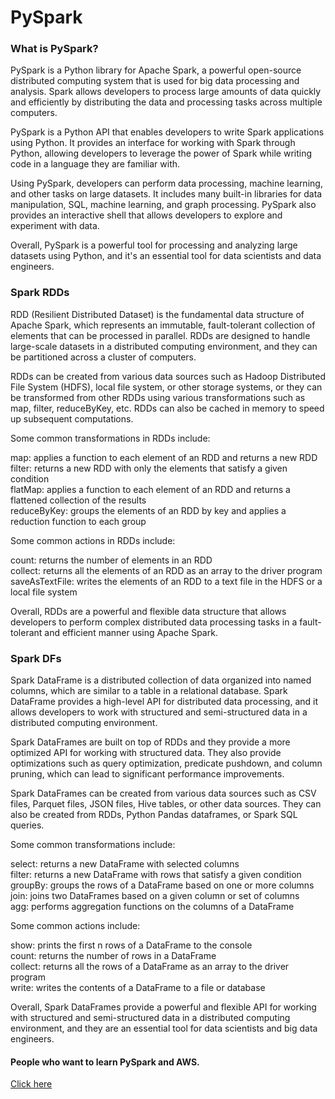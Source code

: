 # PySpark

<h3 align="left">What is PySpark?</h3>
PySpark is a Python library for Apache Spark, a powerful open-source distributed computing system that is used for big data processing and analysis. Spark allows developers to process large amounts of data quickly and efficiently by distributing the data and processing tasks across multiple computers.

PySpark is a Python API that enables developers to write Spark applications using Python. It provides an interface for working with Spark through Python, allowing developers to leverage the power of Spark while writing code in a language they are familiar with.

Using PySpark, developers can perform data processing, machine learning, and other tasks on large datasets. It includes many built-in libraries for data manipulation, SQL, machine learning, and graph processing. PySpark also provides an interactive shell that allows developers to explore and experiment with data.

Overall, PySpark is a powerful tool for processing and analyzing large datasets using Python, and it's an essential tool for data scientists and data engineers.

<h3 align="left">Spark RDDs</h3>
RDD (Resilient Distributed Dataset) is the fundamental data structure of Apache Spark, which represents an immutable, fault-tolerant collection of elements that can be processed in parallel. RDDs are designed to handle large-scale datasets in a distributed computing environment, and they can be partitioned across a cluster of computers.

RDDs can be created from various data sources such as Hadoop Distributed File System (HDFS), local file system, or other storage systems, or they can be transformed from other RDDs using various transformations such as map, filter, reduceByKey, etc. RDDs can also be cached in memory to speed up subsequent computations.


Some common transformations in RDDs include:

map: applies a function to each element of an RDD and returns a new RDD<br>
filter: returns a new RDD with only the elements that satisfy a given condition<br>
flatMap: applies a function to each element of an RDD and returns a flattened collection of the results<br>
reduceByKey: groups the elements of an RDD by key and applies a reduction function to each group<br>


Some common actions in RDDs include:

count: returns the number of elements in an RDD<br>
collect: returns all the elements of an RDD as an array to the driver program<br>
saveAsTextFile: writes the elements of an RDD to a text file in the HDFS or a local file system<br>


Overall, RDDs are a powerful and flexible data structure that allows developers to perform complex distributed data processing tasks in a fault-tolerant and efficient manner using Apache Spark.<br>

<h3 align="left">Spark DFs</h3>
Spark DataFrame is a distributed collection of data organized into named columns, which are similar to a table in a relational database. Spark DataFrame provides a high-level API for distributed data processing, and it allows developers to work with structured and semi-structured data in a distributed computing environment.

Spark DataFrames are built on top of RDDs and they provide a more optimized API for working with structured data. They also provide optimizations such as query optimization, predicate pushdown, and column pruning, which can lead to significant performance improvements.

Spark DataFrames can be created from various data sources such as CSV files, Parquet files, JSON files, Hive tables, or other data sources. They can also be created from RDDs, Python Pandas dataframes, or Spark SQL queries.

 Some common transformations include:

select: returns a new DataFrame with selected columns<br>
filter: returns a new DataFrame with rows that satisfy a given condition<br>
groupBy: groups the rows of a DataFrame based on one or more columns<br>
join: joins two DataFrames based on a given column or set of columns<br>
agg: performs aggregation functions on the columns of a DataFrame<br>

Some common actions include:

show: prints the first n rows of a DataFrame to the console<br>
count: returns the number of rows in a DataFrame<br>
collect: returns all the rows of a DataFrame as an array to the driver program<br>
write: writes the contents of a DataFrame to a file or database<br>

Overall, Spark DataFrames provide a powerful and flexible API for working with structured and semi-structured data in a distributed computing environment, and they are an essential tool for data scientists and big data engineers.<br>

<h4 align="left">People who want to learn PySpark and AWS.</h4><a href="https://www.udemy.com/course/pyspark-aws-master-big-data-with-pyspark-and-aws">Click here</a>

